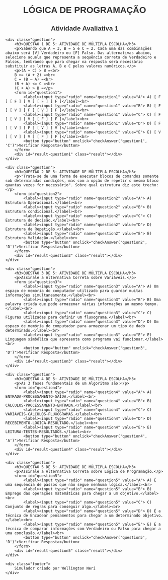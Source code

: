 <html lang="pt-BR">
<head>
    <meta charset="UTF-8">
    <meta name="viewport" content="width=device-width, initial-scale=1.0">
    <title>LÓGICA DE PROGRAMAÇÃO - Atividade Avaliativa 1</title>
    <style>
        body {
            font-family: Arial, sans-serif;
            margin: 20px;
        }
        h1, h2 {
            color: #333;
            text-align: center;
        }
        h3 {
            color: #333;
        }
        .question {
            margin-bottom: 20px;
        }
        .result {
            margin-top: 10px;
            font-weight: bold;
        }
        .footer {
            margin-top: 40px;
            font-size: 12px;
            text-align: center;
            color: #888;
        }
    </style>
    <script>
        function checkAnswer(questionId, correctAnswer) {
            var options = document.getElementsByName(questionId);
            var isCorrect = false;
            for (var i = 0; i < options.length; i++) {
                if (options[i].checked) {
                    if (options[i].value === correctAnswer) {
                        isCorrect = true;
                    }
                    break;
                }
            }
            var resultDiv = document.getElementById('result-' + questionId);
            if (isCorrect) {
                resultDiv.innerText = "Correto!";
                resultDiv.style.color = "green";
            } else {
                resultDiv.innerText = "Incorreto";
                resultDiv.style.color = "red";
            }
        }
    </script>
</head>
<body>
    <h1>LÓGICA DE PROGRAMAÇÃO</h1>
    <h2>Atividade Avaliativa 1</h2>

    <div class="question">
        <h3>QUESTÃO 1 DE 5: ATIVIDADE DE MÚLTIPLA ESCOLHA</h3>
        <p>Sabendo que A = 3, B = 5 e C = 2. Cada uma das combinações abaixo será [V] Verdadeiro ou [F] Falso. Das alternativas abaixo, selecione aquela que representa a sequência correta de Verdadeiro e Falsos, lembrando que para chegar na resposta será necessário substituir as letras A, B e C pelos valores numéricos.</p>
        <p>(A + C) > B =<br>
        B >= (A + 2) =<br>
        C = (B – A) =<br>
        (B + A) <= C =<br>
        (C + A) > B =</p>
        <form id="question1">
            <label><input type="radio" name="question1" value="A"> A) [ F ] [ F ] [ V ] [ F ] [ F ]</label><br>
            <label><input type="radio" name="question1" value="B"> B) [ F ] [ V ] [ F ] [ V ] [ F ]</label><br>
            <label><input type="radio" name="question1" value="C"> C) [ F ] [ V ] [ V ] [ F ] [ F ]</label><br>
            <label><input type="radio" name="question1" value="D"> D) [ F ] [ V ] [ F ] [ V ] [ V ]</label><br>
            <label><input type="radio" name="question1" value="E"> E) [ V ] [ V ] [ V ] [ F ] [ F ]</label><br>
            <button type="button" onclick="checkAnswer('question1', 'C')">Verificar Resposta</button>
        </form>
        <div id="result-question1" class="result"></div>
    </div>

    <div class="question">
        <h3>QUESTÃO 2 DE 5: ATIVIDADE DE MÚLTIPLA ESCOLHA</h3>
        <p>"Trata-se de uma forma de executar blocos de comandos somente sob determinadas condições, mas com a opção de repetir o mesmo bloco quantas vezes for necessário". Sobre qual estrutura diz este trecho:</p>
        <form id="question2">
            <label><input type="radio" name="question2" value="A"> A) Estrutura Operacional.</label><br>
            <label><input type="radio" name="question2" value="B"> B) Estrutura condicional.</label><br>
            <label><input type="radio" name="question2" value="C"> C) Estrutura de decisão.</label><br>
            <label><input type="radio" name="question2" value="D"> D) Estrutura de Repetição.</label><br>
            <label><input type="radio" name="question2" value="E"> E) Estrutura Validação.</label><br>
            <button type="button" onclick="checkAnswer('question2', 'D')">Verificar Resposta</button>
        </form>
        <div id="result-question2" class="result"></div>
    </div>

    <div class="question">
        <h3>QUESTÃO 3 DE 5: ATIVIDADE DE MÚLTIPLA ESCOLHA</h3>
        <p>Assinale a Alternativa Correta sobre Variáveis.</p>
        <form id="question3">
            <label><input type="radio" name="question3" value="A"> A) Um espaço de memória do computador utilizado para guardar muitas informações simultaneamente.</label><br>
            <label><input type="radio" name="question3" value="B"> B) Uma palavra criada que pode armazenar várias informações ao mesmo tempo.</label><br>
            <label><input type="radio" name="question3" value="C"> C) Figuras utilizadas para definir um fluxograma.</label><br>
            <label><input type="radio" name="question3" value="D"> D) Um espaço de memória do computador para armazenar um tipo de dado determinado.</label><br>
            <label><input type="radio" name="question3" value="E"> E) Linguagem simbólica que apresenta como programa vai funcionar.</label><br>
            <button type="button" onclick="checkAnswer('question3', 'D')">Verificar Resposta</button>
        </form>
        <div id="result-question3" class="result"></div>
    </div>

    <div class="question">
        <h3>QUESTÃO 4 DE 5: ATIVIDADE DE MÚLTIPLA ESCOLHA</h3>
        <p>As 3 fases fundamentais de um Algoritmo são:</p>
        <form id="question4">
            <label><input type="radio" name="question4" value="A"> A) ENTRADA-PROCESSAMENTO-SAÍDA.</label><br>
            <label><input type="radio" name="question4" value="B"> B) CÁLCULOS-PROCESSAMENTO-ENTRADA.</label><br>
            <label><input type="radio" name="question4" value="C"> C) VARIÁVEIS-CÁLCULOS-FLUXOGRAMAS.</label><br>
            <label><input type="radio" name="question4" value="D"> D) RECEBIMENTO-LOGICA-RESULTADO.</label><br>
            <label><input type="radio" name="question4" value="E"> E) LEITURA-TESTES-RESULTADOS.</label><br>
            <button type="button" onclick="checkAnswer('question4', 'A')">Verificar Resposta</button>
        </form>
        <div id="result-question4" class="result"></div>
    </div>

    <div class="question">
        <h3>QUESTÃO 5 DE 5: ATIVIDADE DE MÚLTIPLA ESCOLHA</h3>
        <p>Assinale a Alternativa Correta sobre Lógica de Programação.</p>
        <form id="question5">
            <label><input type="radio" name="question5" value="A"> A) É uma sequência de passos que não segue nenhuma lógica.</label><br>
            <label><input type="radio" name="question5" value="B"> B) Emprego das operações matemáticas para chegar a um objetivo.</label><br>
            <label><input type="radio" name="question5" value="C"> C) Conjunto de regras para conseguir algo.</label><br>
            <label><input type="radio" name="question5" value="D"> D) É a técnica de Encadear pensamentos para chegar a um determinado objetivo.</label><br>
            <label><input type="radio" name="question5" value="E"> E) É a técnica de comparar informações com Verdadeiro ou Falso para chegar a uma conclusão.</label><br>
            <button type="button" onclick="checkAnswer('question5', 'D')">Verificar Resposta</button>
        </form>
        <div id="result-question5" class="result"></div>
    </div>

    <div class="footer">
        Simulador criado por Wellington Neri
    </div>
</body>
</html>
